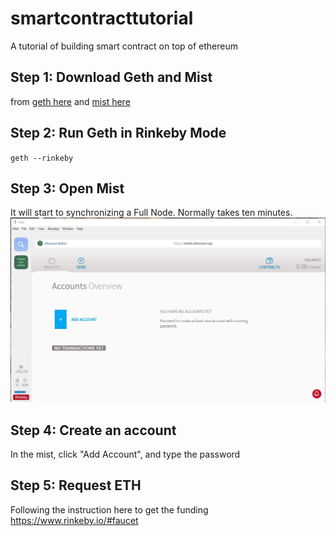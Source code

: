 # smartcontracttutorial
A tutorial of building smart contract on top of ethereum

##  Step 1: Download Geth and Mist
from [geth here](https://geth.ethereum.org/downloads/ "here") and [mist here](https://github.com/ethereum/mist/releases "here")

## Step 2: Run Geth in Rinkeby Mode
`geth --rinkeby`

## Step 3: Open Mist
It will start to synchronizing a Full Node. Normally takes ten minutes.
[![](/assets/create%20account.JPG)](https://github.com/codingtmd/smartcontracttutorial/blob/master/assets/create%20account.JPG)

## Step 4: Create an account
In the mist, click "Add Account", and type the password

## Step 5: Request ETH
Following the instruction here to get the funding
https://www.rinkeby.io/#faucet
